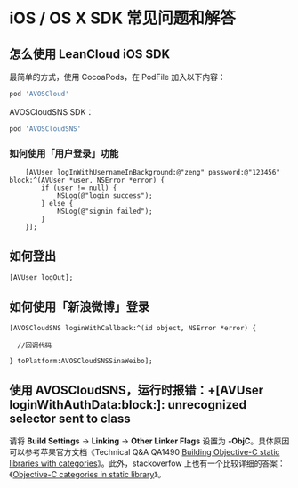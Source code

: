 # iOS / OS X SDK 常见问题和解答


## 怎么使用 LeanCloud iOS SDK
最简单的方式，使用 CocoaPods，在 PodFile 加入以下内容：

```sh
pod 'AVOSCloud'
```

AVOSCloudSNS SDK：

```sh
pod 'AVOSCloudSNS'
```

### 如何使用「用户登录」功能

```objc
    [AVUser logInWithUsernameInBackground:@"zeng" password:@"123456" block:^(AVUser *user, NSError *error) {
        if (user != null) {
            NSLog(@"login success");
        } else {
            NSLog(@"signin failed");
        }
    }];

```

## 如何登出

```objc
[AVUser logOut];

```

## 如何使用「新浪微博」登录


```objc
[AVOSCloudSNS loginWithCallback:^(id object, NSError *error) {

  //回调代码

} toPlatform:AVOSCloudSNSSinaWeibo];

```

## 使用 AVOSCloudSNS，运行时报错：+[AVUser loginWithAuthData:block:]: unrecognized selector sent to class

请将 **Build Settings** -> **Linking** -> **Other Linker Flags** 设置为 **-ObjC**。具体原因可以参考苹果官方文档《Technical Q&A QA1490 [Building Objective-C static libraries with categories](https://developer.apple.com/library/mac/qa/qa1490/_index.html)》。此外，stackoverfow 上也有一个比较详细的答案：《[Objective-C categories in static library](http://stackoverflow.com/questions/2567498/objective-c-categories-in-static-library)》。









